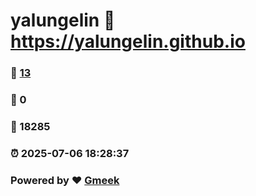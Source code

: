 # yalungelin :link: https://yalungelin.github.io 
### :page_facing_up: [13](https://yalungelin.github.io/tag.html) 
### :speech_balloon: 0 
### :hibiscus: 18285 
### :alarm_clock: 2025-07-06 18:28:37 
### Powered by :heart: [Gmeek](https://github.com/Meekdai/Gmeek)
